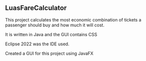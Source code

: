 ## LuasFareCalculator
This project calculates the most economic combination of tickets a passenger should buy and 
how much it will cost.



It is written in Java and the GUI contains CSS

Eclipse 2022 was the IDE used. 

Created a GUI for this project using JavaFX
